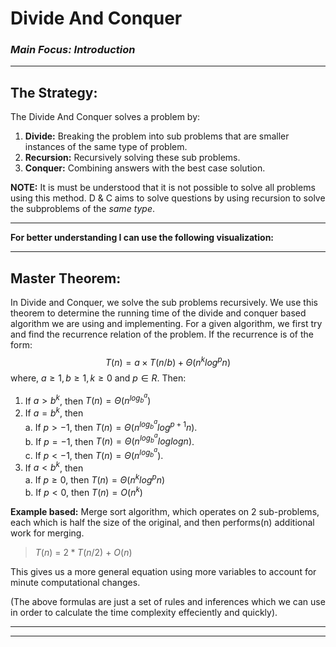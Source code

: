 # **Divide And Conquer**
### _**Main Focus:** Introduction_
----

## **The Strategy:**
The Divide And Conquer solves a problem by:
1. **Divide:** Breaking the problem into sub problems that are smaller instances of the same type of problem.
2. **Recursion:** Recursively solving these sub problems.
3. **Conquer:** Combining answers with the best case solution.

**NOTE:** It is must be understood that it is not possible to solve all problems using this method. D & C aims to solve questions by using recursion to solve the subproblems of the *same type*. 

-----

**For better understanding I can use the following visualization:**

-----

## **Master Theorem:**
In Divide and Conquer, we solve the sub problems recursively. We use this theorem to determine the running time of the divide and conquer based algorithm we are using and implementing. For a given algorithm, we first try and find the recurrence relation of the problem. If the recurrence is of the form:
$$T(n) = a\times T(n/b) + \Theta(n^klog^pn)$$
where, $a\geq1,b\geq1,k\geq0$ and $p \in R$. Then:
1. If $a>b^k$, then $T(n) = \Theta(n^{log_{b}^{a}})$
2. If $a = b^k$, then <br>
<quad> a. If $p>-1$, then $T(n) = \Theta(n^{log_{b}^a}log^{p+1}n)$. <br>
<quad> b. If $p=-1$, then $T(n) = \Theta(n^{log_{b}^a}loglogn)$. <br>
<quad> c. If $p<-1$, then $T(n) = \Theta(n^{log_{b}^a})$. 
3. If $a<b^k$, then <br>
<quad> a. If $p\geq 0$, then $T(n) = \Theta(n^klog^pn)$ <br>
<quad> b. If $p< 0$, then $T(n) = O(n^k)$

**Example based:** Merge sort algorithm, which operates on 2 sub-problems, each which is half the size of the original, and then performs(n) additional work for merging. 

> $T(n)$ = $2*T(n/2)$ + $O(n)$ 

This gives us a more general equation using more variables to account for minute computational changes. 

(The above formulas are just a set of rules and inferences which we can use in order to calculate the time complexity effeciently and quickly). 

-----
-----

